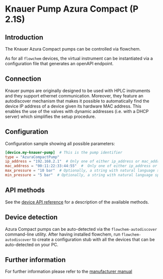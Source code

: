 # Knauer Pump Azura Compact (P 2.1S)
## Introduction
The Knauer Azura Compact pumps can be controlled via flowchem.

As for all `flowchem` devices, the virtual instrument can be instantiated via a configuration file that generates an
openAPI endpoint.


## Connection
Knauer pumps are originally designed to be used with HPLC instruments and they support ethernet communication.
Moreover, they feature an autodiscover mechanism that makes it possible to automatically find the device IP address
of a device given its hardware MAC address.
This enables the use of the valves with dynamic addresses (i.e. with a DHCP server) which simplifies the setup procedure.

## Configuration
Configuration sample showing all possible parameters:

```toml
[device.my-knauer-pump]  # This is the pump identifier
type = "AzuraCompactPump"
ip_address = "192.168.2.1"  # Only one of either ip_address or mac_address needs to be provided
mac_address = "00:11:22:33:44:55"  #  Only one of either ip_address or mac_address need to be provided
max_pressure = "10 bar"  # Optionally, a string with natural language specifying max pressure can be provided
min_pressure = "5 bar"  # Optionally, a string with natural language specifying min pressure can be provided
```

## API methods
See the [device API reference](../../api/azura_compact/api.md) for a description of the available methods.

## Device detection
Azura Compact pumps can be auto-detected via the `flowchem-autodiscover` command-line utility.
After having installed flowchem, run `flowchem-autodiscover` to create a configuration stub with all the devices that
can be auto-detected on your PC.

## Further information
For further information please refer to the [manufacturer manual](./azura_compact.pdf)
